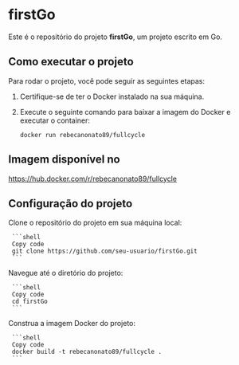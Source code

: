 # firstGo

Este é o repositório do projeto **firstGo**, um projeto escrito em Go.

## Como executar o projeto

Para rodar o projeto, você pode seguir as seguintes etapas:

1. Certifique-se de ter o Docker instalado na sua máquina.
2. Execute o seguinte comando para baixar a imagem do Docker e executar o container:

   ```shell
   docker run rebecanonato89/fullcycle
   ```

## Imagem disponível no 

   https://hub.docker.com/r/rebecanonato89/fullcycle


## Configuração do projeto
Clone o repositório do projeto em sua máquina local:

     ```shell
     Copy code
     git clone https://github.com/seu-usuario/firstGo.git
     ```

Navegue até o diretório do projeto:

     ```shell
     Copy code
     cd firstGo
     ```

Construa a imagem Docker do projeto:

     ```shell
     Copy code
     docker build -t rebecanonato89/fullcycle .
     ```
  
  
